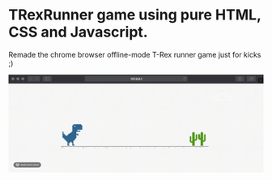 # TRexRunner game using pure HTML, CSS and Javascript.
Remade the chrome browser offline-mode T-Rex runner game just for kicks ;)

![TRexRunner Demo](Demo/demo.gif)
